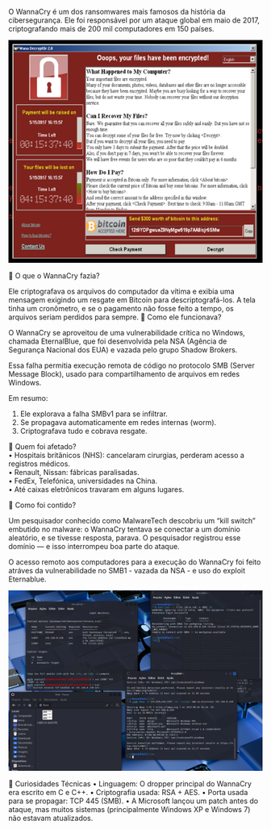 O WannaCry é um dos ransomwares mais famosos da história da cibersegurança. Ele foi responsável por um ataque global em maio de 2017, criptografando mais de 200 mil computadores em 150 países.

![descrição](/imgs/wannacry.png)


🧨 O que o WannaCry fazia?

Ele criptografava os arquivos do computador da vítima e exibia uma mensagem exigindo um resgate em Bitcoin para descriptografá-los. A tela tinha um cronômetro, e se o pagamento não fosse feito a tempo, os arquivos seriam perdidos para sempre.
🧠 Como ele funcionava?

O WannaCry se aproveitou de uma vulnerabilidade crítica no Windows, chamada EternalBlue, que foi desenvolvida pela NSA (Agência de Segurança Nacional dos EUA) e vazada pelo grupo Shadow Brokers.

Essa falha permitia execução remota de código no protocolo SMB (Server Message Block), usado para compartilhamento de arquivos em redes Windows.

Em resumo:  
 1. Ele explorava a falha SMBv1 para se infiltrar.  
 2. Se propagava automaticamente em redes internas (worm).  
 3. Criptografava tudo e cobrava resgate.  

🏥 Quem foi afetado?  
  • Hospitais britânicos (NHS): cancelaram cirurgias, perderam acesso a registros médicos.  
  • Renault, Nissan: fábricas paralisadas.  
  • FedEx, Telefónica, universidades na China.  
  • Até caixas eletrônicos travaram em alguns lugares.  

🔐 Como foi contido?

Um pesquisador conhecido como MalwareTech descobriu um “kill switch” embutido no malware: o WannaCry tentava se conectar a um domínio aleatório, e se tivesse resposta, parava. O pesquisador registrou esse domínio — e isso interrompeu boa parte do ataque.

O acesso remoto aos computadores para a execução do WannaCry foi feito atráves da vulnerabilidade no SMB1 - vazada da NSA - e uso do exploit Eternablue.

![descrição](/imgs/eternablue.png)


🧬 Curiosidades Técnicas
  • Linguagem: O dropper principal do WannaCry era escrito em C e C++.
  • Criptografia usada: RSA + AES.
  • Porta usada para se propagar: TCP 445 (SMB).
  • A Microsoft lançou um patch antes do ataque, mas muitos sistemas (principalmente Windows XP e Windows 7) não estavam atualizados.
